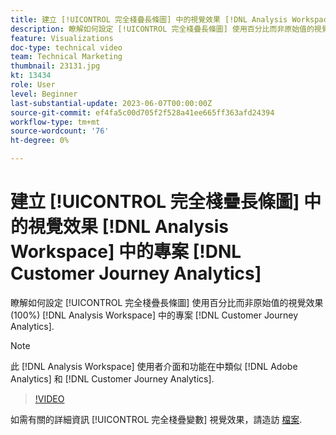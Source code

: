 ```yaml
---
title: 建立 [!UICONTROL 完全棧疊長條圖] 中的視覺效果 [!DNL Analysis Workspace] 專案
description: 瞭解如何設定 [!UICONTROL 完全棧疊長條圖] 使用百分比而非原始值的視覺效果 [!DNL Analysis Workspace] 中的專案 [!DNL Customer Journey Analytics].
feature: Visualizations
doc-type: technical video
team: Technical Marketing
thumbnail: 23131.jpg
kt: 13434
role: User
level: Beginner
last-substantial-update: 2023-06-07T00:00:00Z
source-git-commit: ef4fa5c00d705f2f528a41ee665ff363afd24394
workflow-type: tm+mt
source-wordcount: '76'
ht-degree: 0%

---
```


# 建立 [!UICONTROL 完全棧疊長條圖] 中的視覺效果 [!DNL Analysis Workspace] 中的專案 [!DNL Customer Journey Analytics]

瞭解如何設定 [!UICONTROL 完全棧疊長條圖] 使用百分比而非原始值的視覺效果(100%) [!DNL Analysis Workspace] 中的專案 [!DNL Customer Journey Analytics].

>[!NOTE]
>
>此 [!DNL Analysis Workspace] 使用者介面和功能在中類似 [!DNL Adobe Analytics] 和 [!DNL Customer Journey Analytics].

>[!VIDEO](https://video.tv.adobe.com/v/23131/?quality=12&learn=on)

如需有關的詳細資訊 [!UICONTROL 完全棧疊變數] 視覺效果，請造訪 [檔案](https://experienceleague.adobe.com/docs/analytics-platform/using/cja-workspace/visualizations/bar.html).
